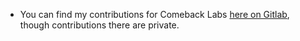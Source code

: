 * You can find my contributions for Comeback Labs [here on Gitlab](https://gitlab.com/BenMiriello), though contributions there are private.
